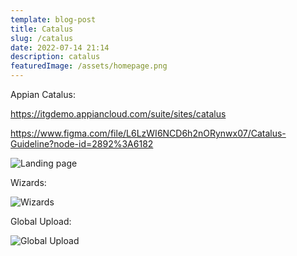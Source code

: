 ```yaml
---
template: blog-post
title: Catalus
slug: /catalus
date: 2022-07-14 21:14
description: catalus
featuredImage: /assets/homepage.png
---
```

Appian Catalus:

https://itgdemo.appiancloud.com/suite/sites/catalus

https://www.figma.com/file/L6LzWI6NCD6h2nORynwx07/Catalus-Guideline?node-id=2892%3A6182

![Landing page](/assets/homepage.png "Landing page")

Wizards:

![Wizards](/assets/wizards.png "Wizards")

Global Upload:

![Global Upload](/assets/global-upload.png "Global Upload")